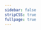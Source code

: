 ```yaml
---
sidebar: false
stripCSS: true
fullpage: true
---
```

<div style="max-width: 1200px; margin: auto">
	<FileFormatsSpec />
</div>